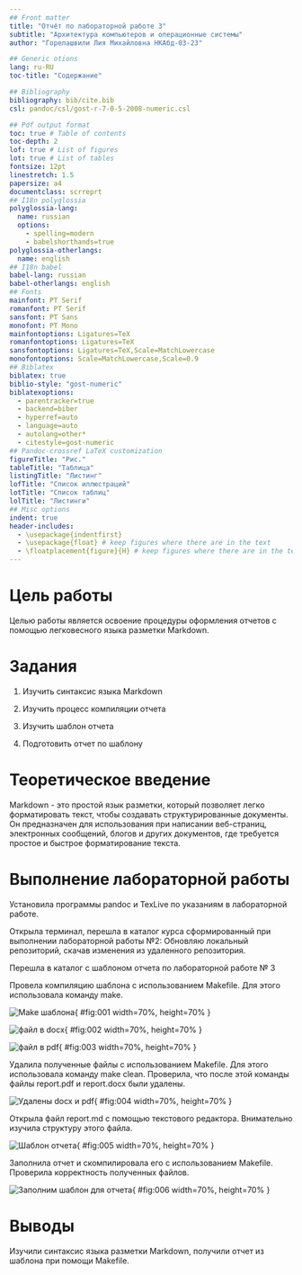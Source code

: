 ```yaml
---
## Front matter
title: "Отчёт по лабораторной работе 3"
subtitle: "Архитектура компьютеров и операционные системы"
author: "Горелашвили Лия Михайловна НКАбд-03-23"

## Generic otions
lang: ru-RU
toc-title: "Содержание"

## Bibliography
bibliography: bib/cite.bib
csl: pandoc/csl/gost-r-7-0-5-2008-numeric.csl

## Pdf output format
toc: true # Table of contents
toc-depth: 2
lof: true # List of figures
lot: true # List of tables
fontsize: 12pt
linestretch: 1.5
papersize: a4
documentclass: scrreprt
## I18n polyglossia
polyglossia-lang:
  name: russian
  options:
	- spelling=modern
	- babelshorthands=true
polyglossia-otherlangs:
  name: english
## I18n babel
babel-lang: russian
babel-otherlangs: english
## Fonts
mainfont: PT Serif
romanfont: PT Serif
sansfont: PT Sans
monofont: PT Mono
mainfontoptions: Ligatures=TeX
romanfontoptions: Ligatures=TeX
sansfontoptions: Ligatures=TeX,Scale=MatchLowercase
monofontoptions: Scale=MatchLowercase,Scale=0.9
## Biblatex
biblatex: true
biblio-style: "gost-numeric"
biblatexoptions:
  - parentracker=true
  - backend=biber
  - hyperref=auto
  - language=auto
  - autolang=other*
  - citestyle=gost-numeric
## Pandoc-crossref LaTeX customization
figureTitle: "Рис."
tableTitle: "Таблица"
listingTitle: "Листинг"
lofTitle: "Список иллюстраций"
lotTitle: "Список таблиц"
lolTitle: "Листинги"
## Misc options
indent: true
header-includes:
  - \usepackage{indentfirst}
  - \usepackage{float} # keep figures where there are in the text
  - \floatplacement{figure}{H} # keep figures where there are in the text
---
```


# Цель работы

Целью работы является освоение процедуры оформления отчетов с помощью легковесного языка разметки Markdown.

# Задания

1. Изучить синтаксис языка Markdown

2. Изучить процесс компиляции отчета

3. Изучить шаблон отчета

4. Подготовить отчет по шаблону

# Теоретическое введение

Markdown - это простой язык разметки, который позволяет легко форматировать 
текст, чтобы создавать структурированные документы. Он предназначен для 
использования при написании веб-страниц, электронных сообщений, блогов и 
других документов, где требуется простое и быстрое форматирование текста.

# Выполнение лабораторной работы

Установила программы pandoc и TexLive по указаниям в лабораторной работе.

Открыла терминал, перешла в каталог курса сформированный при выполнении лабораторной работы №2:
Обновляю локальный репозиторий, скачав изменения из удаленного репозитория.

Перешла в каталог с шаблоном отчета по лабораторной работе № 3

Провела компиляцию шаблона с использованием Makefile. Для этого использовала команду make.

![Make шаблона](image/01.png){ #fig:001 width=70%, height=70% }

![файл в docx](image/02.png){ #fig:002 width=70%, height=70% }

![файл в pdf](image/03.png){ #fig:003 width=70%, height=70% }

Удалила полученные файлы с использованием Makefile. Для этого 
использовала команду make clean. Проверила, что после этой команды 
файлы report.pdf и report.docx были удалены.

![Удалены docx и pdf](image/04.png){ #fig:004 width=70%, height=70% }

Открыла файл report.md c помощью текстового редактора.
Внимательно изучила структуру этого файла.

![Шаблон отчета ](image/05.png){ #fig:005 width=70%, height=70% }

Заполнила отчет и скомпилировала его с использованием Makefile. 
Проверила корректность полученных файлов.

![Заполним шаблон для отчета](image/06.png){ #fig:006 width=70%, height=70% }

# Выводы

Изучили синтаксис языка разметки Markdown, получили отчет из шаблона при помощи Makefile. 

